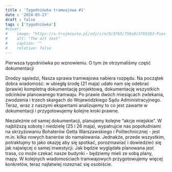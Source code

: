 ```yaml
---
title : 'Tygodniówka tramwajowa #1'
date : '2024-05-27'
draft : false
tags : ['tygodniówka']
#cover:
#    image: "https://s-trojmiasto.pl/zdj/c/n/9/3765/750x0/3765203-Pies-Baltic-ktorego-historia-przed-14-laty-zyla-cala-Polska-i-nie-tylko-bedzie.webp"
#    alt: "The alt text"
#    caption: ""
#    relative: false
---
```


Pierwsza tygodniówka po wznowieniu. O tym że otrzymaliśmy część dokumentacji

<!--more-->

Drodzy sąsiedzi, 
Nasza sprawa tramwajowa nabiera rozpędu. Na początek dobra wiadomość: w ubiegłą środę (21 maja) udało nam się odebrać (prawie) kompletną dokumentację projektową, dokumentację wszystkich odcinków planowanego tramwaju. Po prawie dwóch miesiącach zwlekania, zwodzenia i trzech skargach do Wojewódzkiego Sądu Administracyjnego. 
Teraz, wraz z naszymi ekspertami analizujemy to co jest zawarte w dokumentacji i przygotowujemy kolejne kroki prawne. 

Niezależnie od samej dokumentacji, planujemy kolejne “akcje miejskie”. W najbliższą sobotę i niedzielę (25 i 26 maja), wypatrujcie nas popołudniami na skrzyżowaniu Bohaterów Getta Warszawskiego i Politechnicznej - jest m.in. kilka nowych banerów do namalowania. Jednakże, przede wszystkim, potraktujmy to jako okazję aby się spotkać, porozmawiać i dowiedzieć się jak najwięcej o samej inwestycji. Jak będzie wyglądała planowana jest trasa, co może czekać nasze budynki - będziemy mieli ze sobą plany, mapy. 
W kolejnych wiadomościach tramwajowych przygotowujemy więcej konkretów, teraz najłatwiej rozeznać się osobiście. 
